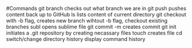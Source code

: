 #Commands
git branch
	checks out what branch we are in
git push
	pushes content back up to GitHub
ls
	lists content of current directory
git checkout
	with -b flag, creates new branch
	wihtout -b flag, checkout existing branches
subl
	opens sublime file
git commit -m
	creates commit 
git init
	initiates a .git repository by creating necassary files
touch
	creates file
cd
	switch/change directory
history
	display command history
	
